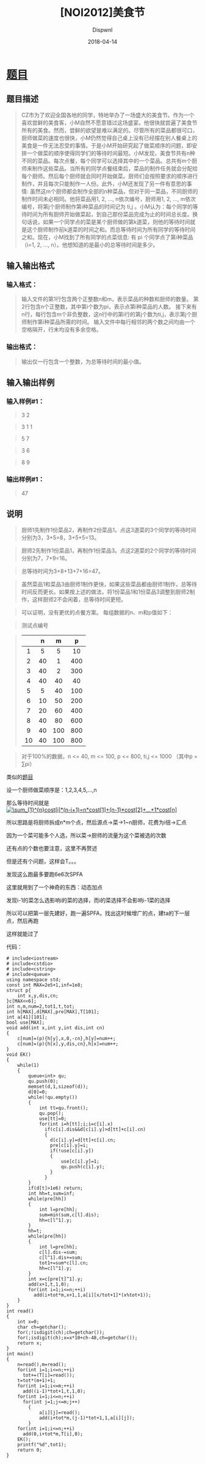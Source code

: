 ﻿---
layout:     post
title:      "[NOI2012]美食节"
date:       2018-04-14
author:     "Dispwnl"
header-img: "img/used/45.jpg"
catalog: true
tags:
    - 网络流
    - 费用流
---
# [题目](https://www.luogu.org/problemnew/show/P2050)
## 题目描述
>CZ市为了欢迎全国各地的同学，特地举办了一场盛大的美食节。作为一个喜欢尝鲜的美食客，小M自然不愿意错过这场盛宴。他很快就尝遍了美食节所有的美食。然而，尝鲜的欲望是难以满足的。尽管所有的菜品都很可口，厨师做菜的速度也很快，小M仍然觉得自己桌上没有已经摆在别人餐桌上的美食是一件无法忍受的事情。于是小M开始研究起了做菜顺序的问题，即安排一个做菜的顺序使得同学们的等待时间最短。小M发现，美食节共有n种不同的菜品。每次点餐，每个同学可以选择其中的一个菜品。总共有m个厨师来制作这些菜品。当所有的同学点餐结束后，菜品的制作任务就会分配给每个厨师。然后每个厨师就会同时开始做菜。厨师们会按照要求的顺序进行制作，并且每次只能制作一人份。此外，小M还发现了另一件有意思的事情: 虽然这m个厨师都会制作全部的n种菜品，但对于同一菜品，不同厨师的制作时间未必相同。他将菜品用1, 2, ..., n依次编号，厨师用1, 2, ..., m依次编号，将第j个厨师制作第i种菜品的时间记为 ti,j 。小M认为：每个同学的等待时间为所有厨师开始做菜起，到自己那份菜品完成为止的时间总长度。换句话说，如果一个同学点的菜是某个厨师做的第k道菜，则他的等待时间就是这个厨师制作前k道菜的时间之和。而总等待时间为所有同学的等待时间之和。现在，小M找到了所有同学的点菜信息: 有 pi 个同学点了第i种菜品（i=1, 2, ..., n）。他想知道的是最小的总等待时间是多少。

## 输入输出格式
### 输入格式：
>输入文件的第1行包含两个正整数n和m，表示菜品的种数和厨师的数量。 第2行包含n个正整数，其中第i个数为pi，表示点第i种菜品的人数。 接下来有n行，每行包含m个非负整数，这n行中的第i行的第j个数为ti,j，表示第j个厨师制作第i种菜品所需的时间。 输入文件中每行相邻的两个数之间均由一个空格隔开，行末均没有多余空格。

### 输出格式：
>输出仅一行包含一个整数，为总等待时间的最小值。

## 输入输出样例
### 输入样例#1： 
>3 2 

>3 1 1 

>5 7 

>3 6 

>8 9

### 输出样例#1： 
>47

## 说明
>厨师1先制作1份菜品2，再制作2份菜品1。点这3道菜的3个同学的等待时间分别为3，3+5=8，3+5+5=13。

>厨师2先制作1份菜品1，再制作1份菜品3。点这2道菜的2个同学的等待时间分别为7，7+9=16。

>总等待时间为3+8+13+7+16=47。

>虽然菜品1和菜品3由厨师1制作更快，如果这些菜品都由厨师1制作，总等待时间反而更长。如果按上述的做法，将1份菜品1和1份菜品3调整到厨师2制作，这样厨师2不会闲着，总等待时间更短。

>可以证明，没有更优的点餐方案。 每组数据的n、m和p值如下：

>测试点编号

>|  | n | m | p |
>| :----------: | :----------: | :----------: | :----------: |
>| 1 | 5 | 5 | 10 |
>| 2 | 40 | 1 | 400 |
>| 3 | 40 | 2 | 300 |
>| 4 | 40 | 40 | 40 |
>| 5 | 5 | 40 | 100 |
>| 6 | 10 | 50 | 200 |
>| 7 | 20 | 60 | 400 |
>| 8 | 40 | 80 | 600 |
>| 9 | 40 | 100 | 800 |
>|10 | 40 | 100 | 800 |

>对于100%的数据，n <= 40, m <= 100, p <= 800, ti,j <= 1000 （其中p = ∑pi）

类似的[题目](https://www.luogu.org/problemnew/show/P2053)

设一个厨师做菜顺序是：1,2,3,4,5,...,n

那么等待时间就是<a href="http://www.codecogs.com/eqnedit.php?latex=\sum_{1}^{n}cost[i]*(n-i&plus;1)=n*cost[1]&plus;(n-1)*cost[2]&plus;...&plus;1*cost[n]" target="_blank"><img src="http://latex.codecogs.com/gif.latex?\sum_{1}^{n}cost[i]*(n-i&plus;1)=n*cost[1]&plus;(n-1)*cost[2]&plus;...&plus;1*cost[n]" title="\sum_{1}^{n}cost[i]*(n-i+1)=n*cost[1]+(n-1)*cost[2]+...+1*cost[n]" /></a>

所以思路是将厨师拆成n*m个点，然后源点->菜->1~n厨师，花费为i倍->汇点

因为一个菜可能多个人选，所以菜->厨师的流量为这个菜被选的次数

还有点的个数也要注意，这里不再赘述

但是还有个问题，这样会T。。。

发现这么跑最多要跑6e6次SPFA

这里就用到了一个神奇的东西：动态加点

发现i-1的菜怎么选影响i的菜的选择，而i的菜选择不会影响i-1菜的选择

所以可以把第一层先建好，跑一遍SPFA，找出这时候增广的点，建ta的下一层点，然后再跑

这样就能过了

代码：
```
# include<iostream>
# include<cstdio>
# include<cstring>
# include<queue>
using namespace std;
const int MAX=2e5+1,inf=1e8;
struct p{
    int x,y,dis,cn;
}c[MAX<<6];
int n,m,num=2,tot1,t,tot;
int h[MAX],d[MAX],pre[MAX],T[101];
int a[41][101];
bool use[MAX];
void add(int x,int y,int dis,int cn)
{
    c[num]=(p){h[y],x,0,-cn},h[y]=num++;
    c[num]=(p){h[x],y,dis,cn},h[x]=num++;
}
void EK()
{
    while(1)
    {
        queue<int> qu;
        qu.push(0);
        memset(d,1,sizeof(d));
        d[0]=0;
        while(!qu.empty())
        {
            int tt=qu.front();
            qu.pop();
            use[tt]=0;
            for(int i=h[tt];i;i=c[i].x)
              if(c[i].dis&&d[c[i].y]>d[tt]+c[i].cn)
              {
              	d[c[i].y]=d[tt]+c[i].cn;
              	pre[c[i].y]=i;
              	if(!use[c[i].y])
              	{
              		use[c[i].y]=1;
              		qu.push(c[i].y);
                }
              }
        }
        if(d[t]>1e6) return;
        int hh=t,sum=inf;
        while(pre[hh])
        {
            int l=pre[hh];
            sum=min(sum,c[l].dis);
            hh=c[l^1].y;
        }
        hh=t;
        while(pre[hh])
        {
            int l=pre[hh];
            c[l].dis-=sum;
            c[l^1].dis+=sum;
            tot1+=sum*c[l].cn;
            hh=c[l^1].y;
        }
        int x=c[pre[t]^1].y;
        add(x+1,t,1,0);
        for(int i=1;i<=n;++i)
          add(i+tot*m,x+1,1,a[i][x/tot+1]*(x%tot+1));
    }
}
int read()
{
	int x=0;
	char ch=getchar();
	for(;!isdigit(ch);ch=getchar());
	for(;isdigit(ch);x=x*10+ch-48,ch=getchar());
	return x;
}
int main()
{
	n=read(),m=read();
	for(int i=1;i<=n;++i)
      tot+=(T[i]=read());
    t=tot*(m+1)+1;
    for(int i=1;i<=m;++i)
      add((i-1)*tot+1,t,1,0);
    for(int i=1;i<=n;++i)
      for(int j=1;j<=m;j++)
        {
        	a[i][j]=read();
        	add(i+tot*m,(j-1)*tot+1,1,a[i][j]);
	  	}
	for(int i=1;i<=n;++i)
	  add(0,i+tot*m,T[i],0);
    EK();
    printf("%d",tot1);
    return 0;
}
```

